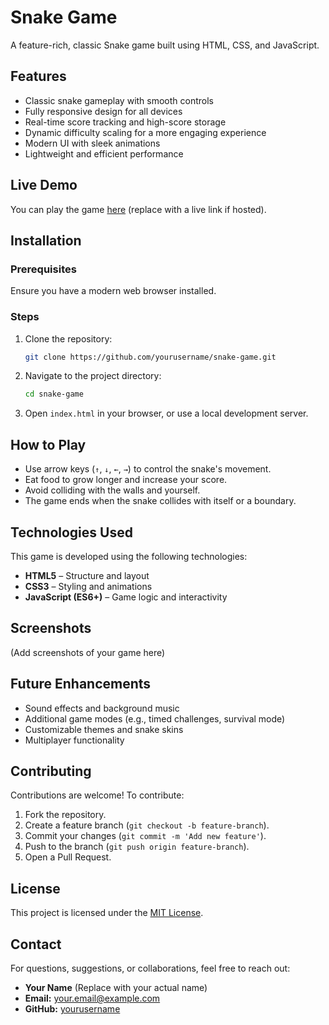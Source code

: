 # Snake Game

A feature-rich, classic Snake game built using HTML, CSS, and JavaScript.

## Features
- Classic snake gameplay with smooth controls
- Fully responsive design for all devices
- Real-time score tracking and high-score storage
- Dynamic difficulty scaling for a more engaging experience
- Modern UI with sleek animations
- Lightweight and efficient performance

## Live Demo
You can play the game [here](#) (replace with a live link if hosted).

## Installation
### Prerequisites
Ensure you have a modern web browser installed.

### Steps
1. Clone the repository:
   ```sh
   git clone https://github.com/yourusername/snake-game.git
   ```
2. Navigate to the project directory:
   ```sh
   cd snake-game
   ```
3. Open `index.html` in your browser, or use a local development server.

## How to Play
- Use arrow keys (`↑`, `↓`, `←`, `→`) to control the snake's movement.
- Eat food to grow longer and increase your score.
- Avoid colliding with the walls and yourself.
- The game ends when the snake collides with itself or a boundary.

## Technologies Used
This game is developed using the following technologies:
- **HTML5** – Structure and layout
- **CSS3** – Styling and animations
- **JavaScript (ES6+)** – Game logic and interactivity

## Screenshots
(Add screenshots of your game here)

## Future Enhancements
- Sound effects and background music
- Additional game modes (e.g., timed challenges, survival mode)
- Customizable themes and snake skins
- Multiplayer functionality

## Contributing
Contributions are welcome! To contribute:
1. Fork the repository.
2. Create a feature branch (`git checkout -b feature-branch`).
3. Commit your changes (`git commit -m 'Add new feature'`).
4. Push to the branch (`git push origin feature-branch`).
5. Open a Pull Request.

## License
This project is licensed under the [MIT License](LICENSE).

## Contact
For questions, suggestions, or collaborations, feel free to reach out:
- **Your Name** (Replace with your actual name)
- **Email:** your.email@example.com
- **GitHub:** [yourusername](https://github.com/yourusername)

